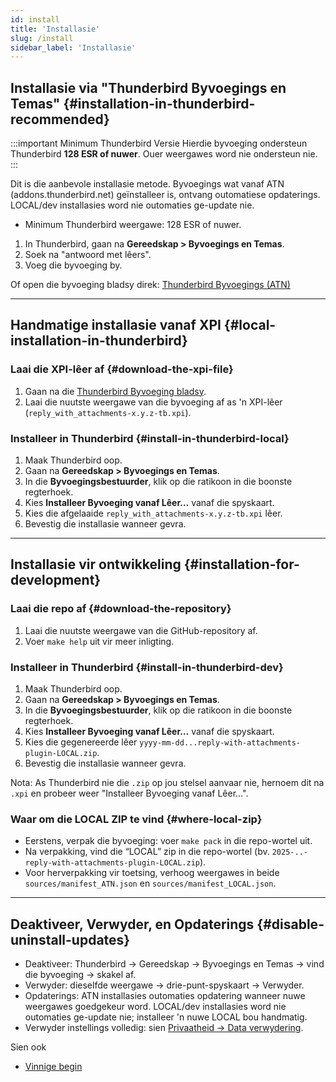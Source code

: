 ```yaml
---
id: install
title: 'Installasie'
slug: /install
sidebar_label: 'Installasie'
---
```


## Installasie via "Thunderbird Byvoegings en Temas" {#installation-in-thunderbird-recommended}

:::important Minimum Thunderbird Versie
Hierdie byvoeging ondersteun Thunderbird **128 ESR of nuwer**. Ouer weergawes word nie ondersteun nie.
:::

Dit is die aanbevole installasie metode. Byvoegings wat vanaf ATN (addons.thunderbird.net) geïnstalleer is, ontvang outomatiese opdaterings. LOCAL/dev installasies word nie outomaties ge-update nie.

- Minimum Thunderbird weergawe: 128 ESR of nuwer.

1. In Thunderbird, gaan na **Gereedskap > Byvoegings en Temas**.
2. Soek na "antwoord met lêers".
3. Voeg die byvoeging by.

Of open die byvoeging bladsy direk: [Thunderbird Byvoegings (ATN)](https://addons.thunderbird.net/thunderbird/addon/reply-with-attachments)

---

## Handmatige installasie vanaf XPI {#local-installation-in-thunderbird}

### Laai die XPI-lêer af {#download-the-xpi-file}

1. Gaan na die [Thunderbird Byvoeging bladsy](https://addons.thunderbird.net/thunderbird/addon/reply-with-attachments).
2. Laai die nuutste weergawe van die byvoeging af as 'n XPI-lêer (`reply_with_attachments-x.y.z-tb.xpi`).

### Installeer in Thunderbird {#install-in-thunderbird-local}

1. Maak Thunderbird oop.
2. Gaan na **Gereedskap > Byvoegings en Temas**.
3. In die **Byvoegingsbestuurder**, klik op die ratikoon in die boonste regterhoek.
4. Kies **Installeer Byvoeging vanaf Lêer…** vanaf die spyskaart.
5. Kies die afgelaaide `reply_with_attachments-x.y.z-tb.xpi` lêer.
6. Bevestig die installasie wanneer gevra.

---

## Installasie vir ontwikkeling {#installation-for-development}

### Laai die repo af {#download-the-repository}

1. Laai die nuutste weergawe van die GitHub-repository af.
2. Voer `make help` uit vir meer inligting.

### Installeer in Thunderbird {#install-in-thunderbird-dev}

1. Maak Thunderbird oop.
2. Gaan na **Gereedskap > Byvoegings en Temas**.
3. In die **Byvoegingsbestuurder**, klik op die ratikoon in die boonste regterhoek.
4. Kies **Installeer Byvoeging vanaf Lêer…** vanaf die spyskaart.
5. Kies die gegenereerde lêer `yyyy-mm-dd...reply-with-attachments-plugin-LOCAL.zip`.
6. Bevestig die installasie wanneer gevra.

Nota: As Thunderbird nie die `.zip` op jou stelsel aanvaar nie, hernoem dit na `.xpi` en probeer weer "Installeer Byvoeging vanaf Lêer…".

### Waar om die LOCAL ZIP te vind {#where-local-zip}

- Eerstens, verpak die byvoeging: voer `make pack` in die repo-wortel uit.
- Na verpakking, vind die “LOCAL” zip in die repo-wortel (bv. `2025-..-reply-with-attachments-plugin-LOCAL.zip`).
- Voor herverpakking vir toetsing, verhoog weergawes in beide `sources/manifest_ATN.json` en `sources/manifest_LOCAL.json`.

---

## Deaktiveer, Verwyder, en Opdaterings {#disable-uninstall-updates}

- Deaktiveer: Thunderbird → Gereedskap → Byvoegings en Temas → vind die byvoeging → skakel af.
- Verwyder: dieselfde weergawe → drie-punt-spyskaart → Verwyder.
- Opdaterings: ATN installasies outomaties opdatering wanneer nuwe weergawes goedgekeur word. LOCAL/dev installasies word nie outomaties ge-update nie; installeer 'n nuwe LOCAL bou handmatig.
- Verwyder instellings volledig: sien [Privaatheid → Data verwydering](privacy#data-removal).

Sien ook

- [Vinnige begin](quickstart)
